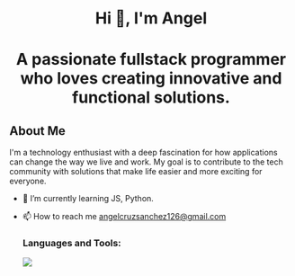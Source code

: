 <h1 align="center">Hi 👋, I'm Angel</span></h1>
<h1 align="center">A passionate fullstack programmer who loves creating innovative and functional solutions. </h1>                     


## About Me

I'm a technology enthusiast with a deep fascination for how applications can change the way we live and work. My goal is to contribute to the tech community with solutions that make life easier and more exciting for everyone.


- 🌱 I’m currently learning JS, Python.
- 📫 How to reach me angelcruzsanchez126@gmail.com

  <h3 align="left">Languages and Tools:</h3>

  <img src="https://www.vectorlogo.zone/logos/w3_html5/w3_html5-icon.svg">

<!---
angelcruz07/angelcruz07 is a ✨ special ✨ repository because its `README.md` (this file) appears on your GitHub profile.
You can click the Preview link to take a look at your changes.
--->
